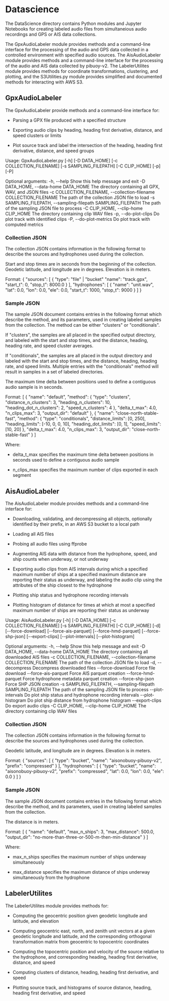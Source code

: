 # Datascience

The DataScience directory contains Python modules and Jupyter
Notebooks for creating labeled audio files from simultaneious audio
recordings and GPS or AIS data collections.

The GpxAudioLabeler module provides methods and a command-line
interface for the processing of the audio and GPS data collected in a
controlled environment with specified audio sources. The
AisAudioLabeler module provides methods and a command-line interface
for the processing of the audio and AIS data collected by
pibuoy-v2. The LabelerUtilites module provides methods for coordinate
transformations, clustering, and plotting, and the S3Utilities.py
module provides simplified and documented methods for interacting with
AWS S3.

## GpxAudioLabeler

The GpxAudioLabeler provide methods and a command-line interface for:

* Parsing a GPX file produced with a specified structure

* Exporting audio clips by heading, heading first derivative,
  distance, and speed clusters or limits

* Plot source track and label the intersection of the heading, heading
  first derivative, distance, and speed groups

Usage: GpxAudioLabeler.py [-h] [-D DATA_HOME] [-c COLLECTION_FILENAME] [-s SAMPLING_FILEPATH] [-C CLIP_HOME]
                          [-p] [-P]

Optional arguments:
  -h, --help            Show this help message and exit
  -D DATA_HOME, --data-home DATA_HOME
                        The directory containing all GPX, WAV, and JSON files
  -c COLLECTION_FILENAME, --collection-filename COLLECTION_FILENAME
                        The path of the collection JSON file to load
  -s SAMPLING_FILEPATH, --sampling-filepath SAMPLING_FILEPATH
                        The path of the sampling JSON file to process
  -C CLIP_HOME, --clip-home CLIP_HOME
                        The directory containing clip WAV files
  -p, --do-plot-clips   Do plot track with identified clips
  -P, --do-plot-metrics
                        Do plot track with computed metrics

### Collection JSON

The collection JSON contains information in the following format to
describe the sources and hydrophones used during the collection.

Start and stop times are in seconds from the beginning of the
collection. Geodetic latitude, and longitude are in degrees. Elevation
is in meters.

Format:
{
    "sources": [
        {
            "type": "file" | "bucket"
            "name": "track.gpx",
            "start_t": 0,
            "stop_t": 8000.0
        }
    ],
    "hydrophones": [
        {
            "name": "unit.wav",
            "lat": 0.0,
            "lon": 0.0,
            "ele": 0.0,
            "start_t": 1000,
            "stop_t": 9000
        }
    ]
}

### Sample JSON

The sample JSON document contains entries in the following format
which describe the method, and its parameters, used in creating
labeled samples from the collection. The method can be either
"clusters" or "conditionals".

If "clusters", the samples are all placed in the specified output
directory, and labeled with the start and stop times, and the
distance, heading, heading rate, and speed cluster averages.

If "conditionals", the samples are all placed in the output
directory and labeled with the start and stop times, and the
distance, heading, heading rate, and speed limits. Multiple
entries with the "conditionals" method will result in samples in a
set of labeled directories.

The maximum time delta between positions used to define a
contiguous audio sample is in seconds.

Format:
[
    {
        "name": "default",
        "method": {
            "type": "clusters",
            "distance_n_clusters": 3,
            "heading_n_clusters": 10,
            "heading_dot_n_clusters": 2,
            "speed_n_clusters": 4
        },
        "delta_t_max": 4.0,
        "n_clips_max": 3,
        "output_dir": "default"
    },
    {
        "name": "close-north-stable-fast",
        "method": {
            "type": "conditionals",
            "distance_limits": [0, 250],
            "heading_limits": [-10, 0, 0, 10],
            "heading_dot_limits": [0, 1],
            "speed_limits": [10, 20]
        },
        "delta_t_max": 4.0,
        "n_clips_max": 3,
        "output_dir": "close-north-stable-fast"
    }
]

Where:

* delta_t_max specifies the maximum time delta between positions in
  seconds used to define a contiguous audio sample

* n_clips_max specifies the maximum number of clips exported in each
  segment

## AisAudioLabeler

The AisAudioLabeler module provides methods and a command-line
interface for:

* Downloading, validating, and decompressing all objects, optionally
  identified by their prefix, in an AWS S3 bucket to a local path

* Loading all AIS files

* Probing all audio files using ffprobe

* Augmenting AIS data with distance from the hydrophone, speed, and
  ship counts when underway, or not underway

* Exporting audio clips from AIS intervals during which a specified
  maximum number of ships at a specified maximum distance are
  reporting their status as underway, and labeling the audio clip
  using the attributes of the ship closest to the hydrophone

* Plotting ship status and hydrophone recording intervals

* Plotting histogram of distance for times at which at most a
  specified maximum number of ships are reporting their status as
  underway

Usage: AisAudioLabeler.py [-h] [-D DATA_HOME] [-c COLLECTION_FILENAME] [-s SAMPLING_FILEPATH] [-C CLIP_HOME]
                          [-d] [--force-download] [--force-ais-parquet] [--force-hmd-parquet] [--force-shp-json]
                          [--export-clips] [--plot-intervals] [--plot-histogram]

Optional arguments:
  -h, --help            Show this help message and exit
  -D DATA_HOME, --data-home DATA_HOME
                        The directory containing all downloaded AIS files
  -c COLLECTION_FILENAME, --collection-filename COLLECTION_FILENAME
                        The path of the collection JSON file to load
  -d, --decompress      Decompress downloaded files
  --force-download      Force file download
  --force-ais-parquet   Force AIS parquet creation
  --force-hmd-parquet   Force hydrophone metadata parquet creation
  --force-shp-json      Force SHP JSON creation
  -s SAMPLING_FILEPATH, --sampling-filepath SAMPLING_FILEPATH
                        The path of the sampling JSON file to process
  --plot-intervals      Do plot ship status and hydrophone recording intervals
  --plot-histogram      Do plot ship distance from hydrophone histogram
  --export-clips        Do export audio clips
  -C CLIP_HOME, --clip-home CLIP_HOME
                        The directory containing clip WAV files

### Collection JSON

The collection JSON contains information in the following format to
describe the sources and hydrophones used during the collection.

Geodetic latitude, and longitude are in degrees. Elevation is in
meters.

Format:
{
    "sources": [
        {
            "type": "bucket",
            "name": "aisonobuoy-pibuoy-v2",
            "prefix": "compressed"
        }
    ],
    "hydrophones": [
        {
            "type": "bucket",
            "name": "aisonobuoy-pibuoy-v2",
            "prefix": "compressed",
            "lat": 0.0,
            "lon": 0.0,
            "ele": 0.0
        }
    ]
}

### Sample JSON

The sample JSON document contains entries in the following format
which describe the method, and its parameters, used in creating
labeled samples from the collection.

The distance is in meters.

Format:
[
    {
        "name": "default",
        "max_n_ships": 3,
        "max_distance": 500.0,
        "output_dir": "no-more-than-three-or-500-m-then-min-distance"
    }
]

Where:

* max_n_ships specifies the maximum number of ships underway
  simultaneously

* max_distance specifies the maximum distance of ships underway
  simultaneously from the hydrophone

## LabelerUtilites

The LabelerUtilites module provides methods for:

* Computing the geocentric position given geodetic longitude and
  latitude, and elevation

* Computing geocentric east, north, and zenith unit vectors at a given
  geodetic longitude and latitude, and the corresponding orthogonal
  transformation matrix from geocentric to topocentric coordinates

* Computing the topocentric position and velocity of the source
  relative to the hydrophone, and corresponding heading, heading first
  derivative, distance, and speed

* Computing clusters of distance, heading, heading first derivative,
  and speed

* Plotting source track, and histograms of source distance, heading,
  heading first derivative, and speed
